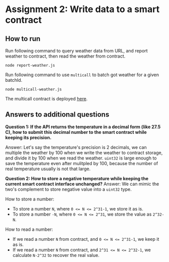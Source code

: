 # Assignment 2: Write data to a smart contract

## How to run

Run following command to query weather data from URL, and report weather to contract, then read the weather from contract.

```
node report-weather.js
```

Run following command to use `multicall` to batch got weather for a given batchId.

```
node multicall-weather.js
```

The multicall contract is deployed [here](https://testnet.cronoscan.com/address/0x8A4D939d3D64ED8c92831aEbb87999f264e6d1D3#code).

## Answers to additional questions

**Question 1: If the API returns the temperature in a decimal form (like 27.5 C), how to submit this decimal number to the smart contract while keeping its precision.**

Answer: Let's say the temperature's precision is 2 decimals, we can multiple the weather by 100 when we write the weather to contract storage, and divide it by 100 when we read the weather. `uint32` is large enough to save the temperature even after mulitpled by 100, because the number of real temperature usually is not that large.

**Question 2: How to store a negative temperature while keeping the current smart contract interface unchanged?**
Answer: We can mimic the two's complement to store negative value into a `uint32` type.

How to store a number:

-   To store a number `N`, where `0 <= N <= 2^31-1`, we store it as is.
-   To store a number `-N`, where `0 <= N <= 2^31`, we store the value as `2^32-N`.

How to read a number:

-   If we read a number `N` from contract, and `0 <= N <= 2^31-1`, we keep it as is.
-   If we read a number `N` from contract, and `2^31 <= N <= 2^32-1`, we calculate `N-2^32` to recover the real value.
